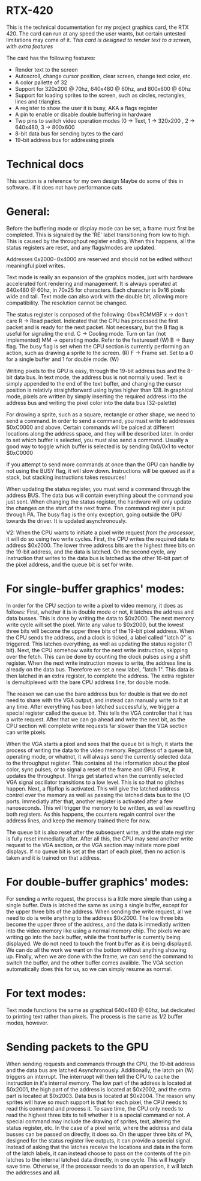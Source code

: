 # RTX-420
This is the technical documentation for my project graphics card, the RTX 420.
The card can run at any speed the user wants, but certain untested limitations may come of it.
*This card is designed to render text to a screen, with extra features*

The card has the following features:
  - Render text to the screen
  - Autoscroll, change cursor position, clear screen, change text color, etc.
  - A color pallette of 32
  - Support for 320x200 @ 70hz, 640x480 @ 60hz, and 800x600 @ 60hz
  - Support for loading sprites to the screen, such as circles, rectangles, lines and triangles.
  - A register to show the user it is busy, AKA a flags register
  - A pin to enable or disable double buffering in hardware
  - Two pins to switch video operation modes (0 -> Text, 1 -> 320x200 , 2 -> 640x480, 3 -> 800x600
  - 8-bit data bus for sending bytes to the card
  - 19-bit address bus for addressing pixels

# Technical docs
This section is a reference for my own design
Maybe do some of this in software.. if it does not have performance cuts

# General:
  Before the buffering mode or display mode can be set, a frame must first be completed. This is signaled by the 'RE' label transitioning from low to high.
  This is caused by the throughput register ending. When this happens, all the status registers are reset, and any flags/modes are updated.

  Addresses $0x2000-$0x4000 are reserved and should not be edited without meaningful pixel writes.

  Text mode is really an expansion of the graphics modes, just with hardware accelerated font rendering and management. It is always operated at 640x480 @ 60hz,
  in 70x25 for characters. Each character is 9x16 pixels wide and tall. Text mode can also work with the double bit, allowing more compatibility. The resolution
  cannot be changed.

  The status register is conposed of the following:
  0bxxRCMMBF
  x -> don't care
  R -> Read packet. Indicated that the CPU has processed the first packet and is ready for the next packet. Not necessary, but the B flag is useful for signaling the end.
  C -> Cooling mode. Turn on fan (not implemented)
  MM -> operating mode. Refer to the featureset! (W)
  B -> Busy flag. The busy flag is set when the CPU section is currently performing an action, such as drawing a sprite to the screen. (R)
  F -> Frame set. Set to a 0 for a single buffer and 1 for double mode. (W)

  Writing pixels to the GPU is easy, through the 19-bit address bus and the 8-bit data bus. In text mode, the address bus is not normally used. Text is simply
  appended to the end of the text buffer, and changing the cursor position is relativly straightforward using bytes higher than 128.
  In graphical mode, pixels are written by simply inserting the required address into the address bus and writing the pixel color into the data bus (32-palette)

  For drawing a sprite, such as a square, rectangle or other shape, we need to send a command. In order to send a command, you must write to addresses $0xC0000 and above.
  Certain commands will be palced at different locations along the address space, and they will be described later.
  In order to set which buffer is selected, you must also send a command. Usually a good way to toggle which buffer is selected is by sending 0x0/0x1 to vector $0xC0000

  If you attempt to send more commands at once than the GPU can handle by not using the BUSY flag, it will slow down. Instructions will be queued as if a stack, but stacking
  instructions takes resources!

  When updating the status register, you must send a command through the address BUS. The data bus will contain everything about the command you just sent. When changing the status register,
  the hardware will only update the changes on the start of the next frame. The command register is put through PA. The busy flag is the only exception, going outside the GPU
  towards the driver. It is updated asynchronously.

  V2:
  When the CPU wants to initiate a pixel write request *from the processor*, it will do so using two write cycles. First, the CPU writes the required data to address $0x2000. The lower
  three address bits are the highest three bits on the 19-bit address, and the data is latched. On the second cycle, any instruction that writes to the data bus is latched as the other 16-bit
  part of the pixel address, and the queue bit is set for write.

# For single-buffer graphics' modes:
  In order for the CPU section to write a pixel to video memory, it does as follows:
  First, whether it is in double mode or not, it latches the address and data busses. This is done by writing the data to $0x2000.
  The next memory write cycle will set the pixel. Write any value to $0x2000, but the lowest three bits will become the upper three bits of the 19-bit pixel address.
  When the CPU sends the address, and a clock is ticked, a label called "latch 0" is triggered. This latches everything, as well as updating the status register (1 bit).
  Next, the CPU somehow waits for the next write instruction, skipping over the fetch. This can be done by counting the clock pulses using a shift register.
  When the next write instruction moves to write, the address line is already on the data bus. Therefore we set a new label, "latch 1".
  This data is then latched in an extra register, to complete the address. The extra register is demultiplexed with the bare CPU address line, for double mode.

  The reason we can use the bare address bus for double is that we do not need to share with the VGA output, and instead can manually write to it at any time. 
  After everything has been latched successfully, we trigger a special register called the queue bit. This tells the VGA controller that it has a write request.
  After that we can go ahead and write the next bit, as the CPU section will complete write requests far slower than the VGA section can write pixels.

  When the VGA starts a pixel and sees that the queue bit is high, it starts the process of writing the data to the video memory. Regardless of a queue bit, operating mode, or whatnot,
  it will always send the currently selected data to the throughput register. This contains all the information about the pixel color, sync pulses, or to signal a reset of the frame and GPU.
  First, it updates the throughput. Things get started when the currently selected VGA signal oscillator transitions to a low level.
  This is so that no glitches happen. Next, a flipflop is activated. This will give the latched address control over the memory as well as passing the latched
  data bus to the I/O ports. Immediatly after that, another register is activated after a few nanoseconds. This will trigger the memory to be written, as well as resetting both registers.
  As this happens, the counters regain control over the address lines, and keep the memory trained there for now.

  The queue bit is also reset after the subsequent write, and the state register is fully reset immediatly after. After all this, the CPU may send another write request to the VGA section,
  or the VGA section may initiate more pixel displays. If no queue bit is set at the start of each pixel, then no action is taken and it is trained on that address.

# For double-buffer graphics' modes:
  For sending a write request, the process is a little more simple than using a single buffer. Data is latched the same as using a single buffer, except for the upper three bits of the address.
  When sending the write request, all we need to do is write anything to the address $0x2000. The low three bits become the upper three of the address, and the data is immediatly written into
  the video memory like using a normal memory chip. The pixels we are writing go into the back buffer, while the front buffer is currently being displayed. We do not need to touch the front buffer
  as it is being displayed. We can do all the work we want on the bottom without anything showing up. Finally, when we are done with the frame, we can send the command to switch the buffer,
  and the other buffer comes avalible. The VGA section automatically does this for us, so we can simply resume as normal.

# For text modes:
  Text mode functions the same as graphical 640x480 @ 60hz, but dedicated to printing text rather than pixels. The process is the same as 1/2 buffer modes, however.

# Sending packets to the GPU
  When sending requests and commands through the CPU, the 19-bit address and the data bus are latched Asynchronously. Additionally, the latch pin (W) triggers an interrupt. The interruopt will then
  tell the CPU to cache the instruction in it's internal memory. The low part of the address is located at $0x2001, the high part of the address is located at $0x2002, and the extra part is located at $0x2003.
  Data bus is located at $0x2004. The reason why sprites will have so much support is that for each pixel, the CPU needs to read this command and process it. To save time, the CPU only needs to read
  the highest three bits to tell whether it is a special command or not. A special command may include the drawing of sprites, text, altering the status register, etc. In the case of a pixel write, where
  the address and data busses can be passed on directly, it does so. On the upper three bits of PA, designed for the status register live outputs, it can provide a special signal. Instead of asking that
  the latches receive the locations and data in the form of the latch labels, it can instead choose to pass on the contents of the pin latches to the internal latched data directly, in one cycle.
  This will hugely save time. Otherwise, if the processor needs to do an operation, it will latch the addresses and all.

